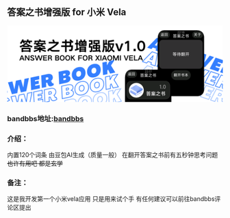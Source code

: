 ## 答案之书增强版 for 小米 Vela

![top_P](/Images/p1.png)

### bandbbs地址:[bandbbs](https://www.bandbbs.cn/threads/18660/)

### 介绍：
内置120个词条 由豆包AI生成（质量一般）
在翻开答案之书前有五秒钟思考问题
~~也许有用吧 都是玄学~~

### 备注：
这是我开发第一个小米vela应用 只是用来试个手
有任何建议可以前往bandbbs评论区提出
